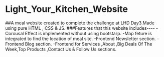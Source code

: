 # Light_Your_Kitchen_Website
##A meal website created to complete the challenge at LHD Day3.Made using pure HTML , CSS & JS.
###Features that this website includes----
-Corousal Effect is implemented without using bootstarp.
-Map feture is integrated to find the location of meal site.
-Frontend Newsletter section. 
-Frontend Blog section.
-Frontend for Services ,About ,Big Deals Of The Week,Top Products ,Contact Us & Follow Us sections.
